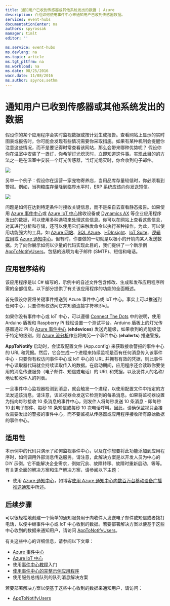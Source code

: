 ```yaml
---
title: 通知用户已收到传感器或其他系统发出的数据 | Azure
description: 介绍如何使用事件中心来通知用户已收到传感器数据。
services: event-hubs
documentationCenter: na
authors: spyrossak
manager: timlt
editor: ''

ms.service: event-hubs
ms.devlang: na
ms.topic: article
ms.tgt_pltfrm: na
ms.workload: na
ms.date: 08/25/2016
wacn.date: 11/08/2016
ms.author: spyros;sethm
---
```


# 通知用户已收到传感器或其他系统发出的数据

假设你的某个应用程序会实时监视数据或按计划生成报告。查看网站上显示的实时图表或报告时，你可能会发现有些情况需要你采取措施。如果有某种机制会提醒你注意这些情况，而不是要记得时常查看该网站，那么会带来哪种优势呢？ 假设你你在温室中安装了一盏灯，你希望灯光熄灭时，立即知道这件事。实现此目的的方法之一是在温室中安装一个灯光传感器，当灯光熄灭时，你会收到电子邮件。

![][1]

另举一个例子：假设你在运营一家宠物寄养店，当用品库存量较低时，你必须看到警报。例如，当狗粮库存量降到临界水平时，ERP 系统应该向你发送短信。

![][2]

问题是如何在达到特定条件时接收关键信息，而不是亲自去查看静态报告。如果使用 [Azure 事件中心][]或 [Azure IoT 中心][]接收设备或 [Dynamics AX][] 等企业应用程序发出的数据，可以使用多种选项来处理这些信息。你可以在网站上查看这些信息，对其进行分析和存储，还可以使用它们来触发命令以执行某种操作。为此，可以使用功能强大的工具，如 [Azure 网站][]、[SQL Azure][]、[HDInsight][]、[IoT Suite][]、[逻辑应用][]或 [Azure 通知中心][]。但有时，你要做的一切就是以极小的开销向某人发送数据。为了向你展示如何以少量的代码实现此目的，我们提供了一个新示例 [AppToNotifyUsers][]。包括的选项为电子邮件 (SMTP)、短信和电话。

## 应用程序结构

该应用程序是以 C# 编写的，示例中的自述文件包含修改、生成和发布应用程序所需的全部信息。以下部分提供了有关该应用程序的功能的全面概述。

首先假设你要将关键事件推送到 Azure 事件中心或 IoT 中心。事实上可以推送到任何中心，只要你有权访问它并知道连接字符串即可。

如果你没有事件中心或 IoT 中心，可以遵循 [Connect The Dots](https://github.com/Azure/connectthedots) 中的说明，使用 Arduino 盾板和 Raspberry Pi 轻松设置一个测试平台。Arduino 盾板上的灯光传感器通过 Pi 向 [Azure 事件中心][] (**ehdevices**) 发送光能级，如果收到的光能级低于特定的级别，则 [Azure 流分析](https://azure.microsoft.com/home/features/stream-analytics/)作业将向另一个事件中心 (**ehalerts**) 推送警报。

**AppToNotify** 启动时，会读取配置文件 (App.config) 来获取接收警报的事件中心的 URL 和凭据。然后，它会生成一个进程来持续监视是否有任何消息传入该事件中心 - 只要你有权访问事件中心或 IoT 中心的 URL 并拥有有效的凭据，则此事件中心读取器代码就会持续读取传入的数据。在启动期间，应用程序还会读取你要使用的消息传送服务（电子邮件、短信或电话）的 URL 和凭据，以及发件人的名称/地址和收件人的列表。

一旦事件中心监视器检测到消息，就会触发一个进程，以使用配置文件中指定的方法发送该消息。请注意，该监视器会发送它检测到的每条消息。如果将监视器设置为指向每秒接收 10 条消息的事件中心，则发件人将每秒发送 10 条消息 - 即每秒 10 封电子邮件、每秒 10 条短信或每秒 10 次电话呼叫。因此，请确保监视只会接收需要发出的警报的事件中心，而不要监视从传感器或应用程序接收所有原始数据的事件中心。

## 适用性

本示例中的代码只演示了如何监视事件中心，以及在你想要将此功能添加到应用程序时，如何调用外部消息传送服务。请注意，此解决方案是以开发人员为中心的 DIY 示例。它不能解决企业需求，例如冗余、故障转移、故障时重新启动，等等。有关更全面的解决方案和生产解决方案，请参阅以下主题：

- 使用 [Azure 通知中心](https://msdn.microsoft.com/zh-cn/library/azure/jj927170.aspx)，如博客[使用 Azure 通知中心向数百万台移动设备广播推送通知](http://weblogs.asp.net/scottgu/broadcast-push-notifications-to-millions-of-mobile-devices-using-windows-azure-notification-hubs)中所述。 

## 后续步骤

可以很轻松地创建一个简单的通知服务用于向收件人发送电子邮件或短信或者拨打电话，以便中继事件中心或 IoT 中心收到的数据。若要部署解决方案以便基于这些中心收到的数据来通知用户，请访问 [AppToNotifyUsers][]。

有关这些中心的详细信息，请参阅以下文章：

- [Azure 事件中心]
- [Azure IoT 中心]
- 使用[事件中心教程]入门
- [使用事件中心的完整示例应用程序]
- 使用服务总线队列的队列消息解决方案

若要部署解决方案以便基于这些中心收到的数据来通知用户，请访问：

- [AppToNotifyUsers][]

[事件中心教程]: ./event-hubs-csharp-ephcs-getstarted.md
[Azure IoT 中心]: https://www.azure.cn/home/features/iot-hub/
[Azure 事件中心]: https://www.azure.cn/home/features/event-hubs/
[Azure 事件中心]: https://www.azure.cn/home/features/event-hubs/
[使用事件中心的完整示例应用程序]: https://code.msdn.microsoft.com/windowsazure/Service-Bus-Event-Hub-286fd097
[AppToNotifyUsers]: https://github.com/Azure-Samples/event-hubs-dotnet-user-notifications
[Dynamics AX]: https://www.microsoft.com/en-us/dynamics365/ax-overview
[Azure 网站]: https://www.azure.cn/home/features/web-site/
[SQL Azure]: https://www.azure.cn/home/features/sql-database/
[HDInsight]: https://www.azure.cn/home/features/hdinsight/
[Cortana Intelligence Suite]: http://www.microsoft.com/server-cloud/cortana-analytics-suite/Overview.aspx?WT.srch=1&WT.mc_ID=SEM_lLFwOJm3&bknode=BlueKai
[IoT Suite]: https://azure.microsoft.com/solutions/iot-suite/
[逻辑应用]: https://azure.microsoft.com/home/features/app-service/logic/
[Azure 通知中心]: https://www.azure.cn/home/features/notification-hubs/
[Azure Stream Analytics]: https://www.azure.cn/home/features/stream-analytics/

[1]: ./media/event-hubs-sensors-notify-users/event-hubs-sensor-alert.png
[2]: ./media/event-hubs-sensors-notify-users/event-hubs-erp-alert.png

<!---HONumber=Mooncake_1031_2016-->